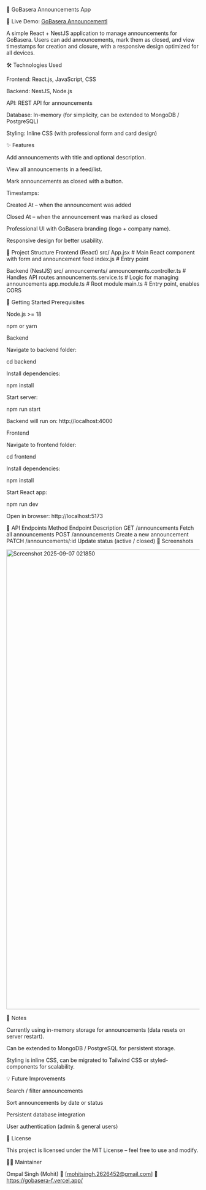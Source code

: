 📢 GoBasera Announcements App

🚀 Live Demo: [GoBasera Announcementl](https://gobasera-f.vercel.app/)

A simple React + NestJS application to manage announcements for GoBasera. Users can add announcements, mark them as closed, and view timestamps for creation and closure, with a responsive design optimized for all devices.

🛠️ Technologies Used

Frontend: React.js, JavaScript, CSS

Backend: NestJS, Node.js

API: REST API for announcements

Database: In-memory (for simplicity, can be extended to MongoDB / PostgreSQL)

Styling: Inline CSS (with professional form and card design)

✨ Features

Add announcements with title and optional description.

View all announcements in a feed/list.

Mark announcements as closed with a button.

Timestamps:

Created At – when the announcement was added

Closed At – when the announcement was marked as closed

Professional UI with GoBasera branding (logo + company name).

Responsive design for better usability.

📂 Project Structure
Frontend (React)
src/
  App.jsx          # Main React component with form and announcement feed
  index.js         # Entry point

Backend (NestJS)
src/
  announcements/
    announcements.controller.ts  # Handles API routes
    announcements.service.ts     # Logic for managing announcements
  app.module.ts                  # Root module
  main.ts                        # Entry point, enables CORS

🚀 Getting Started
Prerequisites

Node.js >= 18

npm or yarn

Backend

Navigate to backend folder:

cd backend


Install dependencies:

npm install


Start server:

npm run start


Backend will run on: http://localhost:4000

Frontend

Navigate to frontend folder:

cd frontend


Install dependencies:

npm install


Start React app:

npm run dev


Open in browser: http://localhost:5173

🔗 API Endpoints
Method	Endpoint	Description
GET	/announcements	Fetch all announcements
POST	/announcements	Create a new announcement
PATCH	/announcements/:id	Update status (active / closed)
📸 Screenshots

<img width="1920" height="1200" alt="Screenshot 2025-09-07 021850" src="https://github.com/user-attachments/assets/bfe72a55-8dea-4f40-9e41-ac44f4997923" />

📝 Notes

Currently using in-memory storage for announcements (data resets on server restart).

Can be extended to MongoDB / PostgreSQL for persistent storage.

Styling is inline CSS, can be migrated to Tailwind CSS or styled-components for scalability.

💡 Future Improvements

Search / filter announcements

Sort announcements by date or status

Persistent database integration

User authentication (admin & general users)


📄 License

This project is licensed under the MIT License – feel free to use and modify.

👨‍💻 Maintainer

Ompal Singh (Mohit) 📧 [mohitsingh.2626452@gmail.com] 🔗 https://gobasera-f.vercel.app/

